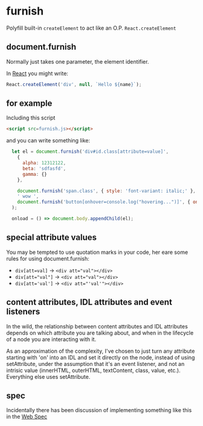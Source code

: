 # furnish

Polyfill built-in `createElement` to act like an O.P. `React.createElement`

## document.furnish

Normally just takes one parameter, the element identifier.

In [React](https://reactjs.org/docs/react-api.html#createelement) you might write:

```JavaScript
React.createElement('div', null, `Hello ${name}`);
```

## for example

Including this script 

```HTML
<script src=furnish.js></script>
```

and you can write something like:

```JavaScript
  let el = document.furnish('div#id.class[attribute=value]', 
    {
      alpha: 12312122,
      beta: 'sdfasfd',
      gamma: {}
    },

    document.furnish('span.class', { style: 'font-variant: italic;' }, 'hi'),
    ' wow ',
    document.furnish('button[onhover=console.log("hovering...")]', { onclick: () => alert(1) }, 'say')
  );

  onload = () => document.body.appendChild(el);
```

## special attribute values

You may be tempted to use quotation marks in your code, her eare some rules for using document.furnish:

- `div[att=val]` &rightarrow; `<div att="val"></div>`
- `div[att="val"]` &rightarrow; `<div att="val"></div>`
- `div[att='val']` &rightarrow; `<div att="'val'"></div>`

## content attributes, IDL attributes and event listeners

In the wild, the relationship between content attributes and IDL attributes depends on 
which attribute you are talking about, and when in the lifecycle of a node you are
interacting with it. 

As an approximation of the complexity, I've chosen to just turn any attribute
starting with 'on' into an IDL and set it directly on the node, instead of using setAttribute,
under the assumption that it's an event listener, and not an intrisic value (innerHTML, outerHTML, textContent, class, value, etc.). Everything else uses setAttribute.

## spec

Incidentally there has been discussion of implementing something like this in the [Web Spec](https://discourse.wicg.io/t/passing-an-object-of-attributes-to-document-createelement-as-the-second-argument/809)

